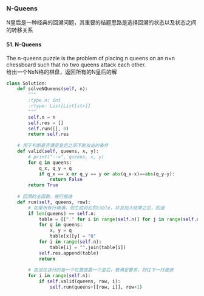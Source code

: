 ### N-Queens

N皇后是一种经典的回溯问题，其重要的结题思路是选择回溯的状态以及状态之间的转移关系

#### 51. N-Queens

The n-queens puzzle is the problem of placing n queens on an n×n chessboard such that no two queens attack each other.  
给出一个NxN格的棋盘，返回所有的N皇后的解

```python
class Solution:
    def solveNQueens(self, n):
        """
        :type n: int
        :rtype: List[List[str]]
        """
        self.n = n
        self.res = []
        self.run([], 0)
        return self.res
    
    # 用于判断是否满足皇后之间不能攻击的条件
    def valid(self, queens, x, y):
        # print("-->", queens, x, y)
        for q in queens:
            q_x, q_y = q
            if q_x == x or q_y == y or abs(q_x-x)==abs(q_y-y):
                return False
        return True
        
    # 回溯的主函数，按行推进
    def run(self, queens, row):
        # 如果所有行填满，则生成对应的table，并且加入结果之后，回退
        if len(queens) == self.n:
            table = [["." for i in range(self.n)] for j in range(self.n)]
            for q in queens:
                x, y = q
                table[x][y] = "Q"
            for i in range(self.n):
                table[i] = "".join(table[i])
            self.res.append(table)
            return
        
        # 尝试在该行的每一个位置放置一个皇后，若满足要求，则往下一行推进
        for i in range(self.n):
            if self.valid(queens, row, i):
                self.run(queens+[[row, i]], row+1)
```
